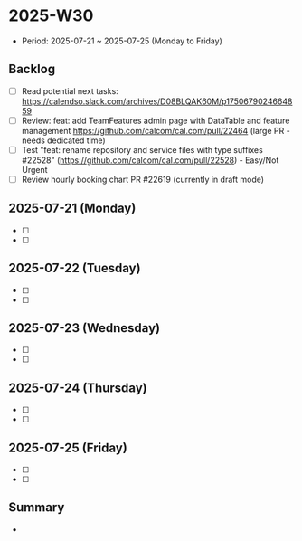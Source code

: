 # 2025-W30

- Period: 2025-07-21 ~ 2025-07-25 (Monday to Friday)

## Backlog

- [ ] Read potential next tasks: https://calendso.slack.com/archives/D08BLQAK60M/p1750679024664859
- [ ] Review: feat: add TeamFeatures admin page with DataTable and feature management https://github.com/calcom/cal.com/pull/22464 (large PR - needs dedicated time)
- [ ] Test "feat: rename repository and service files with type suffixes #22528" (https://github.com/calcom/cal.com/pull/22528) - Easy/Not Urgent
- [ ] Review hourly booking chart PR #22619 (currently in draft mode)

## 2025-07-21 (Monday)

- [ ] 
- [ ] 

## 2025-07-22 (Tuesday)

- [ ] 
- [ ] 

## 2025-07-23 (Wednesday)

- [ ] 
- [ ] 

## 2025-07-24 (Thursday)

- [ ] 
- [ ] 

## 2025-07-25 (Friday)

- [ ] 
- [ ] 

## Summary

- 